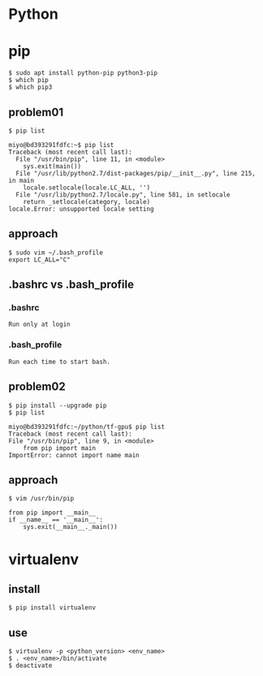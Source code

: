 Python
====
# pip
    $ sudo apt install python-pip python3-pip
    $ which pip
    $ which pip3
## problem01
    $ pip list

    miyo@bd393291fdfc:~$ pip list
    Traceback (most recent call last):
      File "/usr/bin/pip", line 11, in <module>
        sys.exit(main())
      File "/usr/lib/python2.7/dist-packages/pip/__init__.py", line 215, in main
        locale.setlocale(locale.LC_ALL, '')
      File "/usr/lib/python2.7/locale.py", line 581, in setlocale
        return _setlocale(category, locale)
    locale.Error: unsupported locale setting
## approach
    $ sudo vim ~/.bash_profile
    export LC_ALL="C"
## .bashrc vs .bash_profile
### .bashrc
    Run only at login
### .bash_profile
    Run each time to start bash.
## problem02
    $ pip install --upgrade pip
    $ pip list

    miyo@bd393291fdfc:~/python/tf-gpu$ pip list
    Traceback (most recent call last):
    File "/usr/bin/pip", line 9, in <module>
        from pip import main
    ImportError: cannot import name main
## approach
    $ vim /usr/bin/pip
    
    from pip import __main__
    if __name__ == '__main__':
        sys.exit(__main__._main())
# virtualenv
## install
    $ pip install virtualenv
## use
    $ virtualenv -p <python_version> <env_name>
    $ . <env_name>/bin/activate
    $ deactivate

